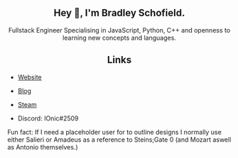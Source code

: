 <!--
**PineappleIOnic/PineappleIOnic** is a ✨ _special_ ✨ repository because its `README.md` (this file) appears on your GitHub profile.

Here are some ideas to get you started:

- 🔭 I’m currently working on ...
- 🌱 I’m currently learning ...
- 👯 I’m looking to collaborate on ...
- 🤔 I’m looking for help with ...
- 💬 Ask me about ...
- 📫 How to reach me: ...
- 😄 Pronouns: ...
- ⚡ Fun fact: ...
-->

<h2 align="center">Hey 👋, I'm Bradley Schofield.</h2>
<p align="center">Fullstack Engineer Specialising in JavaScript, Python, C++ and openness to learning new concepts and languages.</p>

<h2 align="center">Links</h2>

- [Website](https://ionicisere.co.uk)

- [Blog](https://blog.ionicisere.co.uk)

- [Steam](https://steamcommunity.com/id/ionicisere)

- Discord: IOnic#2509

<p>Fun fact: If I need a placeholder user for to outline designs I normally use either Salieri or Amadeus as a reference to Steins;Gate 0 (and Mozart aswell as Antonio themselves.)
